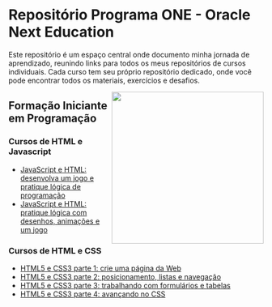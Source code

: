 # Repositório Programa ONE - Oracle Next Education
Este repositório é um espaço central onde documento minha jornada de aprendizado, reunindo links para todos os meus repositórios de cursos individuais. Cada curso tem seu próprio repositório dedicado, onde você pode encontrar todos os materiais, exercícios e desafios.

<img align="right" src="https://github.com/emanoelcampos/programa-one-oracle/assets/68448029/ab736b12-62a0-4f05-90e0-380d5e756c41" width="300">

## Formação Iniciante em Programação

### Cursos de HTML e Javascript
- [JavaScript e HTML: desenvolva um jogo e pratique lógica de programação](https://github.com/emanoelcampos/javascript-html-logica-programacao-1)
- [JavaScript e HTML: pratique lógica com desenhos, animações e um jogo](https://github.com/emanoelcampos/javascript-html-logica-programacao-2)

### Cursos de HTML e CSS
- [HTML5 e CSS3 parte 1: crie uma página da Web](https://github.com/emanoelcampos/html-css-1)
- [HTML5 e CSS3 parte 2: posicionamento, listas e navegação](https://github.com/emanoelcampos/html-css-2)
- [HTML5 e CSS3 parte 3: trabalhando com formulários e tabelas](https://github.com/emanoelcampos/html-css-3)
- [HTML5 e CSS3 parte 4: avançando no CSS](https://github.com/emanoelcampos/html-css-4)

